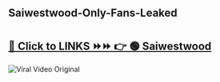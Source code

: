 
 ## Saiwestwood-Only-Fans-Leaked

# <h2><a href="https://clipsfans.com/Saiwestwood&ref=git">🔗 Click to LINKS ⏩⏩ 👉 🟢 Saiwestwood </a></h2>

<a href="https://clipsfans.com/Saiwestwood&ref=git" rel="nofollow" data-target="animated-image.originalLink"><img src="https://i.ibb.co.com/xMMVF88/686577567.gif" alt="Viral Video Original" style="max-width: 100%; display: inline-block;" data-target="animated-image.originalImage"></a>
